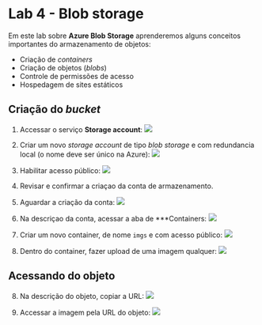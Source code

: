 # Lab 4 - Blob storage

Em este lab sobre **Azure Blob Storage** aprenderemos alguns conceitos importantes do armazenamento de objetos:
 - Criação de *containers*
 - Criação de objetos (*blobs*)
 - Controle de permissões de acesso
 - Hospedagem de sites estáticos

## Criação do *bucket*
 
1. Accessar o serviço **Storage account**:
   ![](https://raw.githubusercontent.com/josecastillolema/fiap/master/net/devops/img/blob01.png)

2. Criar um novo *storage account* de tipo *blob storage* e com redundancia local (o nome deve ser único na Azure):
   ![](https://raw.githubusercontent.com/josecastillolema/fiap/master/net/devops/img/blob02.png)

3. Habilitar acesso público:
   ![](https://raw.githubusercontent.com/josecastillolema/fiap/master/net/devops/img/blob03.png)
   
4. Revisar e confirmar a criaçao da conta de armazenamento.

5. Aguardar a criação da conta:
   ![](https://raw.githubusercontent.com/josecastillolema/fiap/master/net/devops/img/blob05.png)

6. Na descriçao da conta, acessar a aba de ***Containers:
   ![](https://raw.githubusercontent.com/josecastillolema/fiap/master/net/devops/img/blob06.png)

6. Criar um novo container, de nome `imgs` e com acesso público:
   ![](https://raw.githubusercontent.com/josecastillolema/fiap/master/net/devops/img/blob07.png)

7. Dentro do container, fazer upload de uma imagem qualquer:
   ![](https://raw.githubusercontent.com/josecastillolema/fiap/master/net/devops/img/blob08.png)

## Acessando do objeto

8. Na descrição do objeto, copiar a URL:
   ![](https://raw.githubusercontent.com/josecastillolema/fiap/master/net/devops/img/blob09.png)

9. Accessar a imagem pela URL do objeto:
   ![](https://raw.githubusercontent.com/josecastillolema/fiap/master/net/devops/img/blob10.png)    
